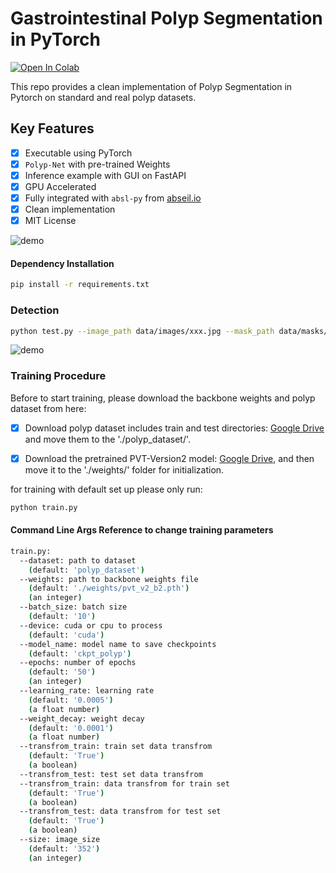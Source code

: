 # Gastrointestinal Polyp Segmentation in PyTorch

[![Open In Colab](https://colab.research.google.com/assets/colab-badge.svg)](https://github.com/atp1988/gastrointestinal-polyp/blob/main/Polyp-Net.ipynb)

This repo provides a clean implementation of Polyp Segmentation in Pytorch on standard and real polyp datasets.

## Key Features

- [x] Executable using PyTorch 
- [x] `Polyp-Net` with pre-trained Weights
- [x] Inference example with GUI on FastAPI
- [x] GPU Accelerated 
- [x] Fully integrated with `absl-py` from [abseil.io](https://abseil.io)
- [x] Clean implementation
- [x] MIT License

![demo](https://github.com/atp1988/gastrointestinal-polyp/blob/main/predictions/pred5.png)

#### Dependency Installation

```bash
pip install -r requirements.txt
```

### Detection

```bash
python test.py --image_path data/images/xxx.jpg --mask_path data/masks/xxx.jpg 
```

![demo](https://github.com/atp1988/gastrointestinal-polyp/blob/main/predictions/pred4.png)

### Training Procedure

Before to start training, please download the backbone weights and polyp dataset from here:

- [x] Download polyp dataset includes train and test directories: [Google Drive](https://drive.google.com/file/d/1pFxb9NbM8mj_rlSawTlcXG1OdVGAbRQC/view?usp=sharing) and move them to the './polyp_dataset/'.

- [x] Download the pretrained PVT-Version2 model: [Google Drive](https://drive.google.com/drive/folders/1Eu8v9vMRvt-dyCH0XSV2i77lAd62nPXV?usp=sharing), and then move it to the './weights/' folder for initialization. 

for training with default set up please only run:
```bash
python train.py
```

#### Command Line Args Reference to change training parameters

```bash
train.py:
  --dataset: path to dataset
    (default: 'polyp_dataset')
  --weights: path to backbone weights file
    (default: './weights/pvt_v2_b2.pth')
    (an integer)
  --batch_size: batch size
    (default: '10')
  --device: cuda or cpu to process
    (default: 'cuda')
  --model_name: model name to save checkpoints
    (default: 'ckpt_polyp')
  --epochs: number of epochs
    (default: '50')
    (an integer)
  --learning_rate: learning rate
    (default: '0.0005')
    (a float number)
  --weight_decay: weight decay
    (default: '0.0001')
    (a float number)
  --transfrom_train: train set data transfrom
    (default: 'True')
    (a boolean)
  --transfrom_test: test set data transfrom
  --transfrom_train: data transfrom for train set
    (default: 'True')
    (a boolean)
  --transfrom_test: data transfrom for test set
    (default: 'True')
    (a boolean)
  --size: image_size
    (default: '352')
    (an integer)
```

